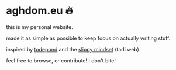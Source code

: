 # aghdom.eu 🔥

this is my personal website.

made it as simple as possible to keep focus on actually writing stuff.

inspired by [todepond](https://todepond.com) and the [slippy mindset](https://www.tadiweb.com/) (tadi web)

feel free to browse, or contribute! I don't bite!